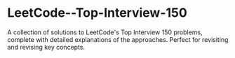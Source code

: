 # LeetCode--Top-Interview-150
A collection of solutions to LeetCode's Top Interview 150 problems, complete with detailed explanations of the approaches. Perfect for revisiting and revising key concepts.
